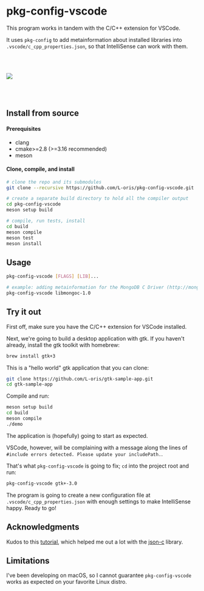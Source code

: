 # pkg-config-vscode

This program works in tandem with the C/C++ extension for VSCode.

It uses `pkg-config` to add metainformation about installed libraries into `.vscode/c_cpp_properties.json`, so that IntelliSense can work with them.

<br/>
<br/>

![](./screen-record.gif)

<br/>
<br/>

## Install from source

#### Prerequisites

- clang
- cmake>=2.8 (>=3.16 recommended)
- meson

#### Clone, compile, and install

```sh
# clone the repo and its submodules
git clone --recursive https://github.com/L-oris/pkg-config-vscode.git

# create a separate build directory to hold all the compiler output
cd pkg-config-vscode
meson setup build

# compile, run tests, install
cd build
meson compile
meson test
meson install
```

## Usage

```sh
pkg-config-vscode [FLAGS] [LIB]...

# example: adding metainformation for the MongoDB C Driver (http://mongoc.org/)
pkg-config-vscode libmongoc-1.0
```

## Try it out

First off, make sure you have the C/C++ extension for VSCode installed.

Next, we're going to build a desktop application with gtk.
If you haven't already, install the gtk toolkit with homebrew:

```sh
brew install gtk+3
```

This is a "hello world" gtk application that you can clone:

```sh
git clone https://github.com/L-oris/gtk-sample-app.git
cd gtk-sample-app
```

Compile and run:

```sh
meson setup build
cd build
meson compile
./demo
```

The application is (hopefully) going to start as expected.

VSCode, however, will be complaining with a message along the lines of `#include errors detected. Please update your includePath.`.

That's what `pkg-config-vscode` is going to fix; `cd` into the project root and run:

```sh
pkg-config-vscode gtk+-3.0
```

The program is going to create a new configuration file at `.vscode/c_cpp_properties.json` with enough settings to make IntelliSense happy. Ready to go!

## Acknowledgments

Kudos to this [tutorial](https://github.com/rbtylee/tutorial-jsonc), which helped me out a lot with the [json-c](https://github.com/json-c/json-c) library.

## Limitations

I've been developing on macOS, so I cannot guarantee `pkg-config-vscode` works as expected on your favorite Linux distro.
